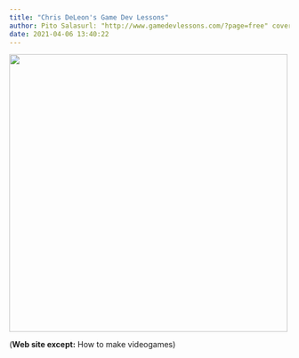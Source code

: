 ```yaml
---
title: "Chris DeLeon's Game Dev Lessons"
author: Pito Salasurl: "http://www.gamedevlessons.com/?page=free" cover: "https://rdl.ink/render/http%3A%2F%2Fwww.gamedevlessons.com%2F%3Fpage%3Dfree" 
date: 2021-04-06 13:40:22
---
```

<img src=https://rdl.ink/render/http%3A%2F%2Fwww.gamedevlessons.com%2F%3Fpage%3Dfree width="500">



(**Web site except:** How to make videogames) 
